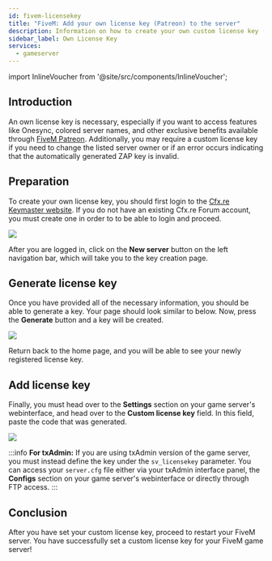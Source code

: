 ```yaml
---
id: fivem-licensekey
title: "FiveM: Add your own license key (Patreon) to the server"
description: Information on how to create your own custom license key (from Patreon) and add it to your FiveM server from ZAP-Hosting - ZAP-Hosting.com documentation
sidebar_label: Own License Key
services:
  - gameserver
---
```


import InlineVoucher from '@site/src/components/InlineVoucher';

## Introduction

An own license key is necessary, especially if you want to access features like Onesync, colored server names, and other exclusive benefits available through [FiveM Patreon](https://www.patreon.com/fivem/posts). Additionally, you may require a custom license key if you need to change the listed server owner or if an error occurs indicating that the automatically generated ZAP key is invalid.

<InlineVoucher />

## Preparation

To create your own license key, you should first login to the [Cfx.re Keymaster website](https://keymaster.fivem.net). If you do not have an existing Cfx.re Forum account, you must create one in order to to be able to login and proceed. 

![](https://github.com/zaphosting/docs/assets/42719082/4c5bd4d9-ea1a-49aa-b70c-b5d7f07682c2)

After you are logged in, click on the **New server** button on the left navigation bar, which will take you to the key creation page. 



## Generate license key

Once you have provided all of the necessary information, you should be able to generate a key. Your page should look similar to below. Now, press the **Generate** button and a key will be created.

![](https://screensaver01.zap-hosting.com/index.php/s/oszSwCxqs43BWDa/preview)

Return back to the home page, and you will be able to see your newly registered license key.


## Add license key

Finally, you must head over to the **Settings** section on your game server's webinterface, and head over to the **Custom license key** field. In this field, paste the code that was generated.

![](https://github.com/zaphosting/docs/assets/42719082/c0475d70-bed9-4eaa-8d4c-c7cf121703d5)

:::info
**For txAdmin:**
If you are using txAdmin version of the game server, you must instead define the key under the `sv_licensekey` parameter. You can access your `server.cfg` file either via your txAdmin interface panel, the **Configs** section on your game server's webinterface or directly through FTP access.
:::



## Conclusion

After you have set your custom license key, proceed to restart your FiveM server. You have successfully set a custom license key for your FiveM game server!
